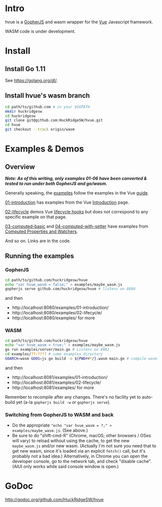 # Intro

hvue is a [GopherJS](https://github.com/gopherjs/gopherjs) and wasm wrapper
for the [Vue](https://vuejs.org/) Javascript framework.

WASM code is under development.

# Install

## Install Go 1.11

See https://golang.org/dl/.

## Install hvue's wasm branch

```bash
cd path/to/github.com # in your $GOPATH
mkdir huckridgesw
cd huckridgesw
git clone git@github.com:HuckRidgeSW/hvue.git
cd hvue
git checkout --track origin/wasm
```

# Examples & Demos

## Overview

***Note: As of this writing, only examples 01-06 have been converted & tested to run under both GopherJS and go/wasm.***

Generally speaking, the [examples](https://github.com/HuckRidgeSW/hvue/tree/master/examples)
follow the examples in the Vue [guide](https://vuejs.org/v2/guide/).

[01-introduction](https://github.com/HuckRidgeSW/hvue/tree/master/examples/01-introduction)
has examples from the Vue [Introduction](https://vuejs.org/v2/guide/index.html) page.

[02-lifecycle](https://github.com/HuckRidgeSW/hvue/tree/master/examples/02-lifecycle)
demos Vue [lifecycle hooks](https://vuejs.org/v2/guide/instance.html#Instance-Lifecycle-Hooks)
but does not correspond to any specific example on that page.

[03-computed-basic](https://github.com/HuckRidgeSW/hvue/tree/master/examples/03-computed-basic)
and [04-computed-with-setter](https://github.com/HuckRidgeSW/hvue/tree/master/examples/04-computed-with-setter)
have examples from [Computed Properties and Watchers](https://vuejs.org/v2/guide/computed.html).

And so on.  Links are in the code.

## Running the examples

### GopherJS

```bash
cd path/to/github.com/huckridgesw/hvue
echo "var hvue_wasm = false;" > examples/maybe_wasm.js
gopherjs serve github.com/huckridgesw/hvue # listens on 8080
```

and then
- http://localhost:8080/examples/01-introduction/
- http://localhost:8080/examples/02-lifecycle/
- http://localhost:8080/examples/ for more

### WASM

```bash
cd path/to/github.com/huckridgesw/hvue
echo "var hvue_wasm = true;" > examples/maybe_wasm.js
go run examples/server/main.go # Listens on 8081
cd examples/??-???? # some examples directory
GOARCH=wasm GOOS=js go build -o ${PWD##*/}.wasm main.go # compile wasm
```

and then
- http://localhost:8081/examples/01-introduction/
- http://localhost:8081/examples/02-lifecycle/
- http://localhost:8081/examples/ for more

Remember to recompile after any changes.  There's no facility yet to
auto-build yet (a-la `gopherjs build -w` or `gopherjs serve`).

### Switching from GopherJS to WASM and back

- Do the appropriate `"echo "var hvue_wasm = ?;" > examples/maybe_wasm.js`.
  (See above.)
- Be sure to do "shift-cmd-R" (Chrome, macOS; other browsers / OSes will vary)
  to reload without using the cache, to get the new `maybe_wasm.js` and/or new
  wasm.  (Actually I'm not sure you need that to get new wasm, since it's
  loaded via an explicit `fetch()` call, but it's probably not a bad idea.)
  Alternatively, in Chrome you can open the developer console, go to the
  network tab, and check "disable cache".  (AIUI only works while said console
  window is open.)

# GoDoc

http://godoc.org/github.com/HuckRidgeSW/hvue


